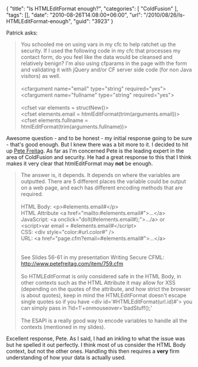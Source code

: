 {
	"title": "Is HTMLEditFormat enough?",
	"categories": [
		"ColdFusion"
	],
	"tags": [],
	"date": "2010-08-26T14:08:00+06:00",
	"url": "/2010/08/26/Is-HTMLEditFormat-enough",
	"guid": "3923"
}

Patrick asks:
<p>
<blockquote>
You schooled me on using vars in my cfc to help ratchet up the security. If I used the following code in my cfc that processes my contact form, do you feel like the data would be cleansed and relatively benign? I'm also using cfparams in the page with the form and validating it with jQuery and/or CF server side code (for non Java visitors) as well.
<br/><br/>
&lt;cfargument name="email" type="string" required="yes"&gt;<br/>
&lt;cfargument name="fullname" type="string" required="yes"&gt;<br/>
<br/>
&lt;cfset var elements = structNew()&gt;<br/>
&lt;cfset elements.email = htmlEditFormat(trim(arguments.email))&gt;<br/>
&lt;cfset elements.fullname = htmlEditFormat(trim(arguments.fullname))&gt;<br/>
</blockquote>
<!--more-->
Awesome question - and to be honest - my initial response going to be sure - that's good enough. But I knew there was a bit more to it. I decided to hit up <a href="http://www.petefreitag.com">Pete Freitag</a>. As far as I'm concerned Pete is the leading expert in the area of ColdFusion and security. He had a great response to this that I think makes it very clear that htmlEditFormat may <b>not</b> be enough.

<blockquote>
The answer is, it depends. It depends on where the variables are
outputted. There are 5 different places the variable could be output
on a web page, and each has different encoding methods that are
required.
<br/><br/>
HTML Body: &lt;p&gt;#elements.email#&lt;/p&gt;<br/>
HTML Attribute &lt;a href="mailto:#elements.email#">...&lt;/a&gt;<br/>
JavaScript: &lt;a onclick="doIt(#elements.email#);">.../a&gt; or
&lt;script&gt;var email = #elements.email#&lt;/script&gt;<br/>
CSS: &lt;div style="color:#url.color#" /&gt;<br/>
URL: &lt;a href="page.cfm?email=#elements.email#"&gt;...&lt;/a&gt;<br/>
<br/><br/>
See Slides 56-61 in my presentation Writing Secure CFML:
<a href="http://www.petefreitag.com/item/759.cfm">http://www.petefreitag.com/item/759.cfm</a>
<br/><br/>
So HTMLEditFormat is only considered safe in the HTML Body, in other
contexts such as the HTML Attribute it may allow for XSS (depending on
the quotes of the attribute, and how strict the browser is about
quotes), keep in mind the HTMLEditFormat doesn't escape single quotes
so if you have &lt;div id='#HTMLEditFormat(url.id)#'&gt; you can simply pass
in ?id=1'+onmouseover='badStuff();'
<br/><br/>
The ESAPI is a really good way to encode variables to handle all the
contexts (mentioned in my slides).
</blockquote>

<p>

Excellent response, Pete. As I said, I had an inkling to what the issue was but he spelled it out perfectly. I think most of us consider the HTML Body context, but not the other ones. Handling this then requires a <b>very</b> firm understanding of how your data is actually used.
